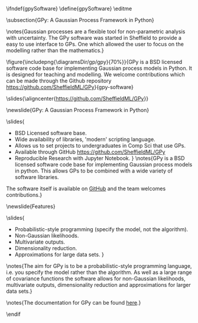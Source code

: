 \ifndef{gpySoftware}
\define{gpySoftware}
\editme

\subsection{GPy: A Gaussian Process Framework in Python}

\notes{Gaussian processes are a flexible tool for non-parametric analysis with uncertainty. The GPy software was started in Sheffield to provide a easy to use interface to GPs. One which allowed the user to focus on the modelling rather than the mathematics.}

\figure{\includepng{\diagramsDir/gp/gpy}{70%}}{GPy is a BSD licensed software code base for implementing Gaussian process models in Python. It is designed for teaching and modelling. We welcome contributions which can be made through the Github repository <https://github.com/SheffieldML/GPy>}{gpy-software}

\slides{\aligncenter{<https://github.com/SheffieldML/GPy>}}

\newslide{GPy: A Gaussian Process Framework in Python}

\slides{
* BSD Licensed software base.
* Wide availability of libraries, 'modern' scripting language.
* Allows us to set projects to undergraduates in Comp Sci that use GPs.
* Available through GitHub
  <https://github.com/SheffieldML/GPy>
* Reproducible Research with Jupyter Notebook.
}
\notes{GPy is a BSD licensed software code base for implementing Gaussian process models in python. This allows GPs to be combined with a wide variety of software libraries. 

The software itself is available on [GitHub](https://github.com/SheffieldML/GPy) and the team welcomes contributions.}

\newslide{Features}

\slides{
* Probabilistic-style programming (specify the model, not the algorithm).
* Non-Gaussian likelihoods.
* Multivariate outputs.
* Dimensionality reduction.
* Approximations for large data sets.
}

\notes{The aim for GPy is to be a probabilistic-style programming language, i.e. you specify the model rather than the algorithm. As well as a large range of covariance functions the software allows for non-Gaussian likelihoods, multivariate outputs, dimensionality reduction and approximations for larger data sets.}

\notes{The documentation for GPy can be found [here](https://gpy.readthedocs.io/en/latest/).}



\endif
